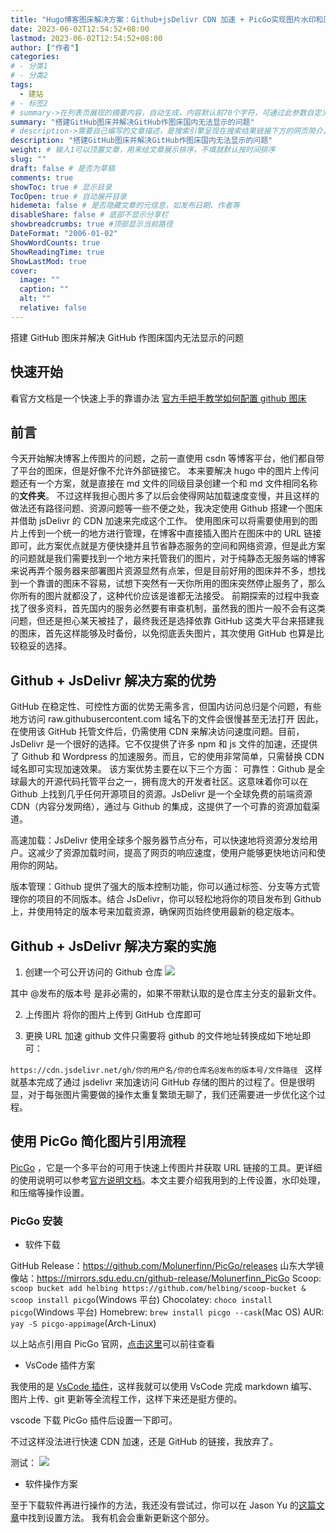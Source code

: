```yaml
---
title: "Hugo博客图床解决方案：Github+jsDelivr CDN 加速 + PicGo实现图片水印和压缩"
date: 2023-06-02T12:54:52+08:00
lastmod: 2023-06-02T12:54:52+08:00
author: ["作者"]
categories:
# - 分类1
# - 分类2
tags:
  - 建站
# - 标签2
# summary->在列表页展现的摘要内容，自动生成，内容默认前70个字符，可通过此参数自定义，一般无需专门设置
summary: "搭建GitHub图床并解决GitHub作图床国内无法显示的问题"
# description->需要自己编写的文章描述，是搜索引擎呈现在搜索结果链接下方的网页简介，建议设置
description: "搭建GitHub图床并解决GitHub作图床国内无法显示的问题"
weight: # 输入1可以顶置文章，用来给文章展示排序，不填就默认按时间排序
slug: ""
draft: false # 是否为草稿
comments: true
showToc: true # 显示目录
TocOpen: true # 自动展开目录
hidemeta: false # 是否隐藏文章的元信息，如发布日期、作者等
disableShare: false # 底部不显示分享栏
showbreadcrumbs: true #顶部显示当前路径
DateFormat: "2006-01-02"
ShowWordCounts: true
ShowReadingTime: true
ShowLastMod: true
cover:
  image: ""
  caption: ""
  alt: ""
  relative: false
---
```


搭建 GitHub 图床并解决 GitHub 作图床国内无法显示的问题

<!--more-->

## 快速开始

看官方文档是一个快速上手的靠谱办法
[官方手把手教学如何配置 github 图床](https://picgo.github.io/PicGo-Doc/zh/guide/config.html#github%E5%9B%BE%E5%BA%8A)

## 前言

今天开始解决博客上传图片的问题，之前一直使用 csdn 等博客平台，他们都自带了平台的图床，但是好像不允许外部链接它。
本来要解决 hugo 中的图片上传问题还有一个方案，就是直接在 md 文件的同级目录创建一个和 md 文件相同名称的**文件夹**。
不过这样我担心图片多了以后会使得网站加载速度变慢，并且这样的做法还有路径问题、资源问题等一些不便之处，我决定使用 Github 搭建一个图床并借助 jsDelivr 的 CDN 加速来完成这个工作。
使用图床可以将需要使用到的图片上传到一个统一的地方进行管理，在博客中直接插入图片在图床中的 URL 链接即可，此方案优点就是方便快捷并且节省静态服务的空间和网络资源，但是此方案的问题就是我们需要找到一个地方来托管我们的图片，对于纯静态无服务端的博客来说再弄个服务器来部署图片资源显然有点笨，但是目前好用的图床并不多，想找到一个靠谱的图床不容易，试想下突然有一天你所用的图床突然停止服务了，那么你所有的图片就都没了，这种代价应该是谁都无法接受。
前期探索的过程中我查找了很多资料，首先国内的服务必然要有审查机制，虽然我的图片一般不会有这类问题，但还是担心某天被挂了，最终我还是选择依靠 GitHub 这类大平台来搭建我的图床，首先这样能够及时备份，以免彻底丢失图片，其次使用 GitHub 也算是比较稳妥的选择。

## Github + JsDelivr 解决方案的优势

GitHub 在稳定性、可控性方面的优势无需多言，但国内访问总归是个问题，有些地方访问 raw.githubusercontent.com 域名下的文件会很慢甚至无法打开
因此，在使用该 GitHub 托管文件后，仍需使用 CDN 来解决访问速度问题。目前，JsDelivr 是一个很好的选择。它不仅提供了许多 npm 和 js 文件的加速，还提供了 Github 和 Wordpress 的加速服务。而且，它的使用非常简单，只需替换 CDN 域名即可实现加速效果。
该方案优势主要在以下三个方面：
可靠性：Github 是全球最大的开源代码托管平台之一，拥有庞大的开发者社区。这意味着你可以在 Github 上找到几乎任何开源项目的资源。JsDelivr 是一个全球免费的前端资源 CDN（内容分发网络），通过与 Github 的集成，这提供了一个可靠的资源加载渠道。

高速加载：JsDelivr 使用全球多个服务器节点分布，可以快速地将资源分发给用户。这减少了资源加载时间，提高了网页的响应速度，使用户能够更快地访问和使用你的网站。

版本管理：Github 提供了强大的版本控制功能，你可以通过标签、分支等方式管理你的项目的不同版本。结合 JsDelivr，你可以轻松地将你的项目发布到 Github 上，并使用特定的版本号来加载资源，确保网页始终使用最新的稳定版本。

## Github + JsDelivr 解决方案的实施

1. 创建一个可公开访问的 Github 仓库
   ![](https://cdn.jsdelivr.net/gh/Cain-James/HugoBlog-Images/Images/P1001592.jpg)

其中 @发布的版本号 是非必需的，如果不带默认取的是仓库主分支的最新文件。

2. 上传图片
   将你的图片上传到 GitHub 仓库即可

3. 更换 URL
   加速 github 文件只需要将 github 的文件地址转换成如下地址即可：

`https://cdn.jsdelivr.net/gh/你的用户名/你的仓库名@发布的版本号/文件路径 `
这样就基本完成了通过 jsdelivr 来加速访问 GitHub 存储的图片的过程了。但是很明显，对于每张图片需要做的操作太重复繁琐无聊了，我们还需要进一步优化这个过程。

## 使用 PicGo 简化图片引用流程

[PicGo](https://picgo.github.io/PicGo-Doc) ，它是一个多平台的可用于快速上传图片并获取 URL 链接的工具。更详细的使用说明可以参考[官方说明文档](https://picgo.github.io/PicGo-Doc/zh/guide/)。本文主要介绍我用到的上传设置，水印处理，和压缩等操作设置。

### PicGo 安装

- 软件下载

GitHub Release：https://github.com/Molunerfinn/PicGo/releases
山东大学镜像站：https://mirrors.sdu.edu.cn/github-release/Molunerfinn_PicGo
Scoop: `scoop bucket add helbing https://github.com/helbing/scoop-bucket & scoop install picgo`(Windows 平台)
Chocolatey: `choco install picgo`(Windows 平台)
Homebrew: `brew install picgo --cask`(Mac OS)
AUR: `yay -S picgo-appimage`(Arch-Linux)

以上站点引用自 PicGo 官网，[点击这里](https://picgo.github.io/PicGo-Doc/zh/guide/#%E4%B8%8B%E8%BD%BD%E5%AE%89%E8%A3%85)可以前往查看

- VsCode 插件方案

我使用的是 [VsCode 插件](https://github.com/PicGo/vs-picgo)，这样我就可以使用 VsCode 完成 markdown 编写、图片上传、git 更新等全流程工作，这样下来还是挺方便的。

vscode 下载 PicGo 插件后设置一下即可。

不过这样没法进行快速 CDN 加速，还是 GitHub 的链接，我放弃了。

测试：
![](https://cdn.jsdelivr.net/gh/Cain-James/HugoBlog-Images/Images/20230602170325.png)

- 软件操作方案

至于下载软件再进行操作的方法，我还没有尝试过，你可以在 Jason Yu 的[这篇文章](https://www.yuhuizhen.com/2022/11/27/image-bed/)中找到设置方法。
我有机会会重新更新这个部分。

